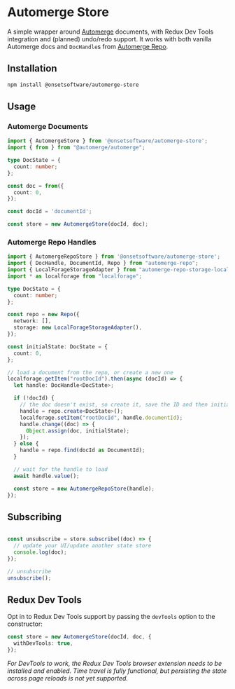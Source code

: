 # Automerge Store

A simple wrapper around [Automerge](https://automerge.org/) documents, with Redux Dev Tools integration and (planned) undo/redo support. It works with both vanilla Automerge docs and `DocHandle`s from [Automerge Repo](https://github.com/pvh/automerge-repo).

## Installation

```bash
npm install @onsetsoftware/automerge-store
```

## Usage

### Automerge Documents

```typescript
import { AutomergeStore } from '@onsetsoftware/automerge-store';
import { from } from "@automerge/automerge";

type DocState = {
  count: number;
};

const doc = from({
  count: 0,
});

const docId = 'documentId';

const store = new AutomergeStore(docId, doc);
```

### Automerge Repo Handles

```typescript
import { AutomergeRepoStore } from '@onsetsoftware/automerge-store';
import { DocHandle, DocumentId, Repo } from "automerge-repo";
import { LocalForageStorageAdapter } from "automerge-repo-storage-localforage";
import * as localforage from "localforage";

type DocState = {
  count: number;
};

const repo = new Repo({
  network: [],
  storage: new LocalForageStorageAdapter(),
});

const initialState: DocState = {
  count: 0,
};

// load a document from the repo, or create a new one
localforage.getItem("rootDocId").then(async (docId) => {
  let handle: DocHandle<DocState>;

  if (!docId) {
    // the doc doesn't exist, so create it, save the ID and then initialise it
    handle = repo.create<DocState>();
    localforage.setItem("rootDocId", handle.documentId);
    handle.change((doc) => {
      Object.assign(doc, initialState);
    });
  } else {
    handle = repo.find(docId as DocumentId);
  }

  // wait for the handle to load
  await handle.value();

  const store = new AutomergeRepoStore(handle);
});
```

## Subscribing

```typescript

const unsubscribe = store.subscribe((doc) => {
  // update your UI/update another state store
  console.log(doc);
});

// unsubscribe
unsubscribe();
```

## Redux Dev Tools

Opt in to Redux Dev Tools support by passing the `devTools` option to the constructor:

```typescript
const store = new AutomergeStore(docId, doc, {
  withDevTools: true,
});
```

_For DevTools to work, the Redux Dev Tools browser extension needs to be installed and enabled. Time travel is fully functional, but persisting the state across page reloads is not yet supported._
